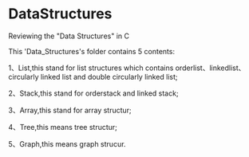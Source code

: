 # DataStructures
Reviewing the "Data Structures" in C

This 'Data_Structures's folder contains 5 contents:

1、List,this stand for list structures which contains orderlist、linkedlist、circularly linked list and double circularly linked list;

2、Stack,this stand for orderstack and linked stack;

3、Array,this stand for array structur;

4、Tree,this means tree structur;

5、Graph,this means graph strucur.
